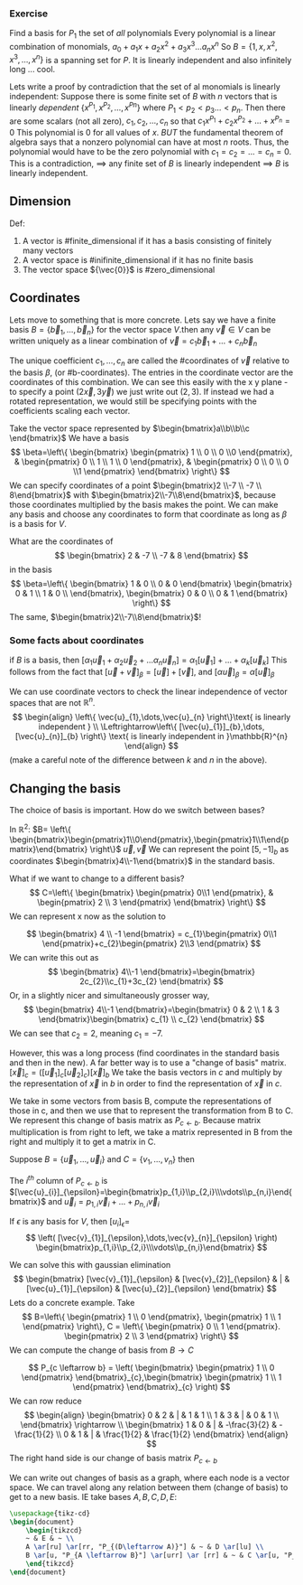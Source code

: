 ### Exercise

Find a basis for $P_{1}$ the set of *all* polynomials
Every polynomial is a linear combination of monomials, $a_{0}+a_{1}x+a_{2}x^{2}+a_{3}x^{3}\dots a_{n}x^{n}$
So $B=\left\{ 1,x,x^{2},x^{3},\dots,x^{n} \right\}$ is a spanning set for $P$. It is linearly independent and also infinitely long ... cool.

Lets write a proof by contradiction that the set of al monomials is linearly independent:
Suppose there is some finite set of $B$ with $n$ vectors that is linearly *dependent* $\left\{ x^{P_{1}},x^{P_{2}},\dots,x^{Pn} \right\}$ where $P_{1}<p_{2}<p_{3}\dots<p_{n}$. Then there are some scalars (not all zero), $c_{1},c_{2},\dots,c_{n}$ so that $c_{1}x^{P_{1}}+c_{2}x^{P_{2}}+\dots+x^{P_{n}} = 0$
This polynomial is $0$ for all values of $x$. *BUT* the fundamental theorem of algebra says that a nonzero polynomial can have at most $n$ roots. Thus, the polynomial would have to be the zero polynomial with $c_{1}=c_{2}=\dots=c_{n}=0$. This is a contradiction, $\implies$ any finite set of $B$ is linearly independent $\implies$ $B$ is linearly independent.


## Dimension
Def: 
1) A vector is #finite_dimensional if it has a basis consisting of finitely many vectors
2) A vector space is #inifinite_dimensional if it has no finite basis
3) The vector space ${\vec{0}}$ is #zero_dimensional

## Coordinates
Lets move to something that is more concrete. Lets say we have a finite basis $B=\left\{ \vec{b}_{1},\dots,\vec{b}_{n} \right\}$ for the vector space $V$.then any $\vec{v}\in V$ can be written uniquely as a linear combination of $\vec{v}=c_{1}\vec{b}_{1}+\dots+c_{n}\vec{b}_{n}$

The unique coefficient $c_{1},\dots,c_{n}$ are called the #coordinates of $\vec{v}$ relative to the basis $\beta$, (or #b-coordinates). The entries in the coordinate vector are the coordinates of this combination. We can see this easily with the x y plane - to specify a point $(2\vec{x},3\vec{y})$ we just write out $(2,3)$. If instead we had a rotated representation, we would still be specifying points with the coefficients scaling each vector. 

Take the vector space represented by $\begin{bmatrix}a\\b\\b\\c \end{bmatrix}$ 
We have a basis
$$
\beta=\left\{ \begin{bmatrix}
\begin{pmatrix}
1 \\ 0 \\ 0 \\0
\end{pmatrix}, & \begin{pmatrix}
0 \\ 1 \\ 1 \\ 0
\end{pmatrix}, & \begin{pmatrix}
0 \\ 0 \\ 0 \\1
\end{pmatrix}
\end{bmatrix} \right\}
$$
We can specify coordinates of a point $\begin{bmatrix}2 \\-7 \\ -7 \\ 8\end{bmatrix}$ with  $\begin{bmatrix}2\\-7\\8\end{bmatrix}$, because those coordinates multiplied by the basis makes the point. We can make any basis and choose any coordinates to form that coordinate as long as $\beta$ is a basis for $V$.

What are the coordinates of 
$$
\begin{bmatrix}
2 & -7 \\
-7 & 8
\end{bmatrix}
$$
in the basis 
$$
\beta=\left\{ \begin{bmatrix}
1 & 0 \\
0 & 0
\end{bmatrix}
\begin{bmatrix}
0 & 1 \\
1 & 0  \\
\end{bmatrix},
\begin{bmatrix}
0 & 0 \\
0 & 1
\end{bmatrix}
\right\}
$$
The same, $\begin{bmatrix}2\\-7\\8\end{bmatrix}$!

### Some facts about coordinates
if $B$ is a basis, then
$\left[ \alpha_{1}\vec{u}_{1} + \alpha_{2} \vec{u}_{2} + \dots \alpha _{n} \vec{u}_{n} \right]=\alpha_{1}[\vec{u}_{1}]+\dots+\alpha_{k}[\vec{u}_{k}]$
This follows from the fact that 
$[\vec{u}+\vec{v}]_{\beta}=[\vec{u}]+[\vec{v}]$, and $[\alpha \vec{u}]_{\beta} = \alpha[\vec{u}]_{\beta}$

We can use coordinate vectors to check the linear independence of vector spaces that are not $\mathbb{R}^{n}$. 
$$
\begin{align}
\left\{ \vec{u}_{1},\dots,\vec{u}_{n} \right\}\text{ is linearly independent }  \\
\Leftrightarrow\left\{ [\vec{u}_{1}]_{b},\dots,[\vec{u}_{n}]_{b} \right\} \text{ is linearly independent in }\mathbb{R}^{n}
\end{align}
$$
(make a careful note of the difference between $k$ and $n$ in the above).

## Changing the basis
The choice of basis is important. How do we switch between bases?

In $\mathbb{R}^{2}:$
$B= \left\{ \begin{bmatrix}\begin{pmatrix}1\\0\end{pmatrix},\begin{pmatrix}1\\1\end{pmatrix}\end{bmatrix} \right\}$
          $\vec{u},\vec{v}$
We can represent the point $[5,-1]_{b}$ as coordinates $\begin{bmatrix}4\\-1\end{bmatrix}$ in the standard basis.

What if we want to change to a different basis?
$$
C=\left\{ \begin{bmatrix}
\begin{pmatrix}
0\\1
\end{pmatrix}, & \begin{pmatrix}
2 \\ 3
\end{pmatrix}
\end{bmatrix} \right\}
$$
We can represent x now as the solution to

$$
\begin{bmatrix}
4 \\ -1
\end{bmatrix} = c_{1}\begin{pmatrix}
0\\1
\end{pmatrix}+c_{2}\begin{pmatrix}
2\\3
\end{pmatrix}
$$
We can write this out as
$$
\begin{bmatrix}
4\\-1
\end{bmatrix}=\begin{bmatrix}
2c_{2}\\c_{1}+3c_{2}
\end{bmatrix}
$$
Or, in a slightly nicer and simultaneously grosser way,
$$
\begin{bmatrix}
4\\-1
\end{bmatrix}=\begin{bmatrix}
0 & 2 \\
1 & 3
\end{bmatrix}\begin{bmatrix}
c_{1} \\ c_{2}
\end{bmatrix}
$$
We can see that $c_{2}=2$, meaning $c_{1}=-7$.

However, this was a long process (find coordinates in the standard basis and then in the new). A far better  way is to use a "change of basis" matrix.
$[\vec{x}]_{c}=\left( [\vec{u}_{1}]_{c}[\vec{u}_{2}]_{c} \right)[\vec{x}]_{b}$
We take the basis vectors in $c$ and multiply by the representation of $\vec{x}$ in $b$ in order to find the representation of $\vec{x}$ in $c$. 


We take in some vectors from basis B, compute the representations of those in c, and then we use that to represent the transformation from B to C. We represent this change of basis matrix as $P_{c\leftarrow b}$. Because matrix multiplication is from right to left, we take a matrix represented in B from the right and multiply it to get a matrix in C. 

Suppose $B=\left\{ \vec{u}_{1},\dots,\vec{u}_{i} \right\}$ and $C=\left\{ v_{1},\dots,v_{n} \right\}$ then 

The $i^{th}$ column of $P_{c\leftarrow b}$ is $[\vec{u}_{i}]_{\epsilon}=\begin{bmatrix}p_{1,i}\\p_{2,i}\\\vdots\\p_{n,i}\end{bmatrix}$ and $\vec{u}_{i}=p_{1,i}\vec{v}_{i}+\dots+p_{n,i}\vec{v}_{i}$


If $\epsilon$ is any basis for $V,$ then $[u_{i}]_{\epsilon}=$
$$
\left( [\vec{v}_{1}]_{\epsilon},\dots,\vec{v}_{n}]_{\epsilon} \right) 
\begin{bmatrix}p_{1,i}\\p_{2,i}\\\vdots\\p_{n,i}\end{bmatrix}
$$


We can solve this with gaussian elimination
$$
\begin{bmatrix}
[\vec{v}_{1}]_{\epsilon} & [\vec{v}_{2}]_{\epsilon} & | & [\vec{u}_{1}]_{\epsilon} & [\vec{u}_{2}]_{\epsilon}
\end{bmatrix}
$$
Lets do a concrete example.
Take 
$$
B=\left\{ \begin{pmatrix}
1 \\ 0
\end{pmatrix}, \begin{pmatrix}
1 \\ 1
\end{pmatrix} \right\}, C = \left\{ \begin{pmatrix}
0 \\ 1 
\end{pmatrix}. \begin{pmatrix}
2 \\ 3
\end{pmatrix} \right\}
$$
We can compute the change of basis from $B\rightarrow C$

$$
P_{c \leftarrow  b} = \left( \begin{bmatrix}
\begin{pmatrix}
1 \\ 0
\end{pmatrix}
\end{bmatrix}_{c},\begin{bmatrix}
\begin{pmatrix}
1 \\ 1
\end{pmatrix}
\end{bmatrix}_{c} \right) 
$$
We can row reduce
$$
\begin{align}
\begin{bmatrix}
0 & 2 & | & 1 & 1 \\
1 & 3 & | & 0 & 1 \\
\end{bmatrix} \rightarrow  \\
\begin{bmatrix}
1 & 0 & |  & -\frac{3}{2} & -\frac{1}{2} \\
0 & 1 & | & \frac{1}{2} & \frac{1}{2}
\end{bmatrix}
\end{align}
$$
The right hand side is our change of basis matrix $P_{c \leftarrow b}$


We can write out changes of basis as a graph, where each node is a vector space. We can travel along any relation between them (change of basis) to get to a new basis. IE take bases $A,B,C,D,E:$

```tikz
\usepackage{tikz-cd}
\begin{document}
	\begin{tikzcd}
	~ & E & ~ \\
	A \ar[ru] \ar[rr, "P_{(D\leftarrow A)}"] & ~ & D \ar[lu] \\
	B \ar[u, "P_{A \leftarrow B}"] \ar[urr] \ar [rr] & ~ & C \ar[u, "P_{D \leftarrow C}"]
	\end{tikzcd}
\end{document}
```








